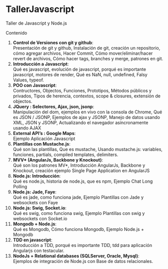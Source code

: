 TallerJavascript
================

Taller de Javascript y Node.js

Contenido

1.  <strong>Control de Versiones con git y github</strong>:  
Presentación de git y github, Instalación de git, creación un repositorio, cómo agregar archivos, Hacer Commit, Cómo mover/eliminar/hacer revert de archivos, Cómo hacer tags, branches y merge, patrones en git.
2.  <strong>Introducción a Javascript</strong>:  
Qué es javascript, evolución de javascript, porqué es importante javascript, motores de render, Qué es NaN, null, undefined, Falsy Values, typeof.
3.  <strong>POO con Javascript</strong>:  
Contructores, Objectos, Funciones, Prototipos, Métodos públicos y privados, Tipos de herencia, contextos, scope & closures, extensión de objectos.
4.  <strong>JQuery : Selectores, Ajax, json, jsonp</strong>:  
Manipulación del dom, ejemplos en vivo con la consola de Chrome, Qué es JSON / JSONP, Ejemplos de ajax y JSONP, Manejo de datos usando XML, JSON y JSONP, Actualizando el navegador asíncronamente usando AJAX
5. <strong>External API’s : Google Maps</strong>:  
Ejemplo Aplicación Javascript
6.  <strong>Plantillas con Mustache.js</strong>:  
Qué son las plantillas, Que es mustache, Usando mustache.js: variables, funciones, partials, compiled templates, delimiters.
7.  <strong>MVV* (AngularJs, Backbone y Knockout)</strong>:  
Qué son los patrones MV*, Introducción AngularJs, Backbone y Knockout, creación ejemplo Single Page Application en AngularJS
8.  <strong>Node.js: Introducción</strong>:  
Qué es node.js, historia de node.js, que es npm, Ejemplo Chat Long Polling
9.  <strong>Node.js: Jade, Faye</strong>:  
Qué es jade, como funciona jade, Ejemplo Plantillas con Jade y websockets con Faye
10.  <strong>Node.js: Swig, Socket.io</strong>:  
Qué es swig, como funciona swig, Ejemplo Plantillas con swig y websockets con Socket.io
11. <strong>Mongodb + Node.js</strong>:  
Qué es Mongodb, Cómo funciona Mongodb, Ejemplo Node.js + Mongodb
12. <strong>TDD en javascript</strong>:  
Introducción a TDD, porqué es importante TDD, tdd para aplicación Angularjs con testacular.
13. <strong>NodeJs + Relational databases (SQLServer, Oracle, Mysql)</strong>:  
Ejemplos de integración de Node.js con Base de datos relacionales.